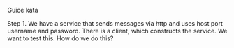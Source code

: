 Guice kata

Step 1. We have a service that sends messages via http and uses host port username and password.
There is a client, which constructs the service.
We want to test this. How do we do this?